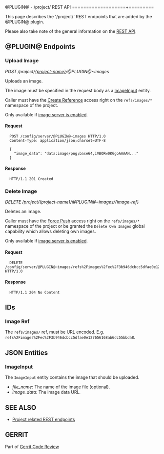 @PLUGIN@ - /project/ REST API
===================+=========

This page describes the '/project/' REST endpoints that are added by
the @PLUGIN@ plugin.

Please also take note of the general information on the
[REST API](../../../Documentation/rest-api.html).

<a id="project-endpoints"> @PLUGIN@ Endpoints
---------------------------------------------

### <a id="upload-image"> Upload Image
_POST /project/[\{project-name\}](../../../Documentation/rest-api-projects.html#project-name)/@PLUGIN@~images_

Uploads an image.

The image must be specified in the request body as a
[ImageInput](#image-input) entity.

Caller must have the
[Create Reference](../../../Documentation/access-control.html#category_create)
access right on the `refs/images/*` namespace of the project.

Only available if [image server is enabled](config.html#enable-image-server).

#### Request

```
  POST /config/server/@PLUGIN@~images HTTP/1.0
  Content-Type: application/json;charset=UTF-8

  {
    "image_data": "data:image/png;base64,iVBORw0KGgoAAAAN..."
  }
```

#### Response

```
  HTTP/1.1 201 Created
```

### <a id="delete-image"> Delete Image
_DELETE /project/[\{project-name\}](../../../Documentation/rest-api-projects.html#project-name)/@PLUGIN@~images/[\{image-ref\}](#image-ref)_

Deletes an image.

Caller must have the
[Force Push](../../../Documentation/access-control.html#category_push)
access right on the `refs/images/*` namespace of the project or be
granted the `Delete Own Images` global capability which allows deleting
own images.

Only available if [image server is enabled](config.html#enable-image-server).

#### Request

```
  DELETE /config/server/@PLUGIN@~images/refs%2Fimages%2Fec%2F3b946dcbcc5dfae0e127656168ab6dc55bbda8 HTTP/1.0
```

#### Response

```
  HTTP/1.1 204 No Content
```

<a id="ids">IDs
---------------

### <a id="image-ref"></a>Image Ref

The `refs/images/` ref, must be URL encoded.
E.g. `refs%2Fimages%2Fec%2F3b946dcbcc5dfae0e127656168ab6dc55bbda8`.

<a id="json-entities">JSON Entities
-----------------------------------

### <a id="image-input"></a>ImageInput

The `ImageInput` entity contains the image that should be uploaded.

* _file\_name_: The name of the image file (optional).
* _image\_data_: The image data URL.

SEE ALSO
--------

* [Project related REST endpoints](../../../Documentation/rest-api-project.html)

GERRIT
------
Part of [Gerrit Code Review](../../../Documentation/index.html)
